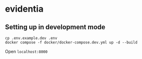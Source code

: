 # evidentia

## Setting up in development mode

```
cp .env.example.dev .env
docker compose -f docker/docker-compose.dev.yml up -d --build
```

Open `localhost:8000`